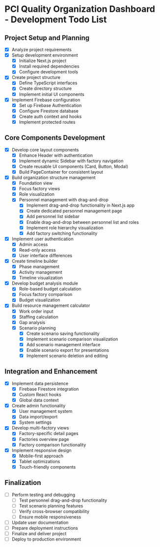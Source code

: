# PCI Quality Organization Dashboard - Development Todo List

## Project Setup and Planning
- [x] Analyze project requirements
- [x] Setup development environment
  - [x] Initialize Next.js project
  - [x] Install required dependencies
  - [x] Configure development tools
- [x] Create project structure
  - [x] Define TypeScript interfaces
  - [x] Create directory structure
  - [x] Implement initial UI components
- [x] Implement Firebase configuration
  - [x] Set up Firebase Authentication
  - [x] Configure Firestore database
  - [x] Create auth context and hooks
  - [x] Implement protected routes

## Core Components Development
- [x] Develop core layout components
  - [x] Enhance Header with authentication
  - [x] Implement dynamic Sidebar with factory navigation
  - [x] Create reusable UI components (Card, Button, Modal)
  - [x] Build PageContainer for consistent layout
- [x] Build organization structure management
  - [x] Foundation view
  - [x] Focus factory views
  - [x] Role visualization
  - [x] Personnel management with drag-and-drop
    - [x] Implement drag-and-drop functionality in Next.js app
    - [x] Create dedicated personnel management page
    - [x] Add personnel list sidebar
    - [x] Enable drag-and-drop between personnel list and roles
    - [x] Implement role hierarchy visualization
    - [x] Add factory switching functionality
- [x] Implement user authentication
  - [x] Admin access
  - [x] Read-only access
  - [x] User interface differences
- [x] Create timeline builder
  - [x] Phase management
  - [x] Activity management
  - [x] Timeline visualization
- [x] Develop budget analysis module
  - [x] Role-based budget calculation
  - [x] Focus factory comparison
  - [x] Budget visualization
- [x] Build resource management calculator
  - [x] Work order input
  - [x] Staffing calculation
  - [x] Gap analysis
  - [x] Scenario planning
    - [x] Create scenario saving functionality
    - [x] Implement scenario comparison visualization
    - [x] Add scenario management interface
    - [x] Enable scenario export for presentations
    - [x] Implement scenario deletion and editing

## Integration and Enhancement
- [x] Implement data persistence
  - [x] Firebase Firestore integration
  - [x] Custom React hooks
  - [x] Global data context
- [x] Create admin functionality
  - [x] User management system
  - [x] Data import/export
  - [x] System settings
- [x] Develop multi-factory views
  - [x] Factory-specific detail pages
  - [x] Factories overview page
  - [x] Factory comparison functionality
- [x] Implement responsive design
  - [x] Mobile-first approach
  - [x] Tablet optimizations
  - [x] Touch-friendly components

## Finalization
- [ ] Perform testing and debugging
  - [ ] Test personnel drag-and-drop functionality
  - [ ] Test scenario planning features
  - [ ] Verify cross-browser compatibility
  - [ ] Ensure mobile responsiveness
- [ ] Update user documentation
- [ ] Prepare deployment instructions
- [ ] Finalize and deliver project
- [ ] Deploy to production environment
